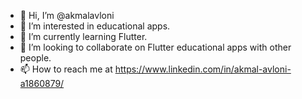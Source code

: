 - 👋 Hi, I’m @akmalavloni
- 👀 I’m interested in educational apps.
- 🌱 I’m currently learning Flutter.
- 💞️ I’m looking to collaborate on Flutter educational apps with other people.
- 📫 How to reach me at https://www.linkedin.com/in/akmal-avloni-a1860879/

<!---
akmalavloni/akmalavloni is a ✨ special ✨ repository because its `README.md` (this file) appears on your GitHub profile.
You can click the Preview link to take a look at your changes.
--->
